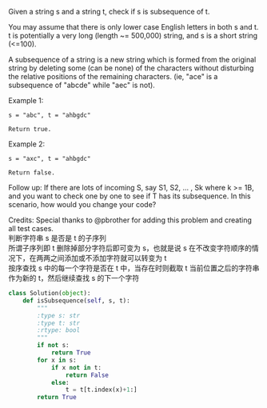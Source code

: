 Given a string s and a string t, check if s is subsequence of t.

You may assume that there is only lower case English letters in both s and t. t is potentially a very long (length ~= 500,000) string, and s is a short string (<=100).

A subsequence of a string is a new string which is formed from the original string by deleting some (can be none) of the characters without disturbing the relative positions of the remaining characters. (ie, "ace" is a subsequence of "abcde" while "aec" is not).

Example 1:
```
s = "abc", t = "ahbgdc"

Return true.
```
Example 2:
```
s = "axc", t = "ahbgdc"

Return false.
```
Follow up:
If there are lots of incoming S, say S1, S2, ... , Sk where k >= 1B, and you want to check one by one to see if T has its subsequence. In this scenario, how would you change your code?

Credits:
Special thanks to @pbrother for adding this problem and creating all test cases.  
判断字符串 s 是否是 t 的子序列  
所谓子序列即 t 删除掉部分字符后即可变为 s，也就是说 s 在不改变字符顺序的情况下，在两两之间添加或不添加字符就可以转变为 t  
按序查找 s 中的每一个字符是否在 t 中，当存在时则截取 t 当前位置之后的字符串作为新的 t，然后继续查找 s 的下一个字符
```python
class Solution(object):
    def isSubsequence(self, s, t):
        """
        :type s: str
        :type t: str
        :rtype: bool
        """
        if not s:
            return True
        for x in s:
            if x not in t:
                return False
            else:
                t = t[t.index(x)+1:]
        return True
```
